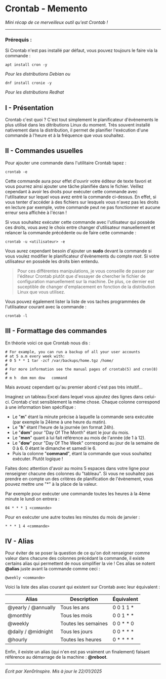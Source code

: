 # Crontab - Memento
<i>Mini récap de ce merveilleux outil qu'est Crontab !</i>
__________

### Prérequis : 

Si Crontab n'est pas installé par défaut, vous pouvez toujours le faire via la commande : 

```
apt install cron -y
```
<i>Pour les distributions Debian ou</i>
```
dnf install cronie -y
```
<i>Pour les distributions Redhat</i>

## I - Présentation

Crontab c'est quoi ? C'est tout simplement le planificateur d'évènements le plus utilisé dans les ditributions Linux du moment. Très souvent installé nativement dans la distribution, il permet de planifier l'exécution d'une commande à l'heure et à la fréquence que vous souhaitez. 

## II - Commandes usuelles

Pour ajouter une commande dans l'utilitaire Crontab tapez :
```
crontab -e
```

Cette commande aura pour effet d'ouvrir votre éditeur de texte favori et vous pourrez ainsi ajouter une tâche planifiée dans le fichier.
Veillez cependant à avoir les droits pour exécuter cette commande avec l'utilisateur sur lequel vous avez entré la commande ci-dessus. En effet, si vous tenter d'accéder à des fichiers sur lesquels vous n'avez pas les droits en lecture par exemple, votre commande peut ne pas fonctionner et aucune erreur sera affichée à l'écran !

Si vous souhaitez exécuter cette commande avec l'utlisateur qui possède ces droits, vous avez le choix entre changer d'utilisateur manuellement et relancer la commande précédente ou de faire cette commande :

```
crontab -u <utilisateur> -e
```

Vous aurez cependant besoin d'ajouter un <b>sudo</b> devant la commande si vous voulez modifier le planificateur d'évènements du compte *root*. Si votre utilisateur en possède les droits bien entendu.

> Pour ces différentes manipulations, je vous conseille de passer par l'éditeur Crontab plutôt que d'essayer de chercher le fichier de configuration manuellement sur la machine. De plus, ce dernier est suceptible de changer d'emplacement en fonction de la distribution Linux que vous utilisez.</i> 

Vous pouvez également lister la liste de vos taches programmées de l'utilisateur courant avec la commande : 
```
crontab -l
```

## III - Formattage des commandes

En théorie voici ce que Crontab nous dis :
```
# For example, you can run a backup of all your user accounts
# at 5 a.m every week with:
# 0 5 * * 1 tar -zcf /var/backups/home.tgz /home/
#
# For more information see the manual pages of crontab(5) and cron(8)
#
# m h  dom mon dow   command
```
Mais avouez cependant qu'au premier abord c'est pas très intuitif...

Imaginez un tableau Excel dans lequel vous ajoutez des lignes dans celui-ci. Crontab c'est sensiblement la même chose. Chaque colonne correspond à une information bien spécifique :

- Le "<b>m</b>" étant la minute précise à laquelle la commande sera exécutée (par exemple la 24ème à une heure du matin).
- Le "<b>h</b>" étant l'heure de la journée (en format 24h).
- Le "<b>dom</b>" pour "Day Of The Month" étant le jour du mois.
- Le "<b>mon</b>" quant à lui fait référence au mois de l'année (de 1 à 12).
- Le "<b>dow</b>" pour "Day Of The Week" correspond au jour de la semaine de 0 à 6. 0 étant le dimanche et samedi le 6.
- Puis la colonne "<b>command</b>", étant la commande que vous souhaitez exécuter. Plutôt logique !

Faites donc attention d'avoir au moins 5 espaces dans votre ligne pour renseigner chacune des colonnes du "tableau". Si vous ne souhaitez pas prendre en compte un des critères de planification de l'évènement, vous pouvez mettre une "*" à la place de la valeur.

Par exemple pour exécuter une commande toutes les heures à la 4ème minute le lundi on entrera :
```
04 * * * 1 <commande>
```

Pour en exécuter une autre toutes les minutes du mois de janvier : 
```
* * * 1 4 <commande>
```


## IV - Alias

Pour éviter de se poser la question de ce qu'on doit renseigner comme valeur dans chacune des colonnes précédant la commande, il existe certains alias qui permettent de nous simplifier la vie ! Ces alias se notent <b>@alias</b> juste avant la commande comme ceci :

```
@weekly <commande>
```

Voici la liste des alias courant qui existent sur Crontab avec leur équivalent :

Alias | Description | Équivalent |
--- | --- | --- |
@yearly / @annually| Tous les ans | 0 0 1 1 * |
@monthly | Tous les mois | 0 0 1 * * |
@weekly | Toutes les semaines | 0 0 * * 0 |
@daily / @midnight | Tous les jours | 0 0 * * * |
@hourly | Toutes les heures | 0 * * * * |

Enfin, il existe un alias (qui n'en est pas vraiment un finalement) faisant référence au démarrage de la machine : <b>@reboot</b>.
______________________________
<i>Écrit par Xen0rInspire. Mis à jour le 22/01/2025</i>
